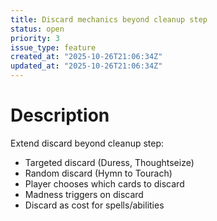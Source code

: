 ```yaml
---
title: Discard mechanics beyond cleanup step
status: open
priority: 3
issue_type: feature
created_at: "2025-10-26T21:06:34Z"
updated_at: "2025-10-26T21:06:34Z"
---
```


# Description

Extend discard beyond cleanup step:
- Targeted discard (Duress, Thoughtseize)
- Random discard (Hymn to Tourach)
- Player chooses which cards to discard
- Madness triggers on discard
- Discard as cost for spells/abilities
